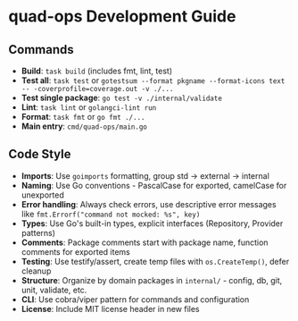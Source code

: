 # quad-ops Development Guide

## Commands
- **Build**: `task build` (includes fmt, lint, test)
- **Test all**: `task test` or `gotestsum --format pkgname --format-icons text -- -coverprofile=coverage.out -v ./...`
- **Test single package**: `go test -v ./internal/validate`
- **Lint**: `task lint` or `golangci-lint run`
- **Format**: `task fmt` or `go fmt ./...`
- **Main entry**: `cmd/quad-ops/main.go`

## Code Style
- **Imports**: Use `goimports` formatting, group std → external → internal
- **Naming**: Use Go conventions - PascalCase for exported, camelCase for unexported
- **Error handling**: Always check errors, use descriptive error messages like `fmt.Errorf("command not mocked: %s", key)`
- **Types**: Use Go's built-in types, explicit interfaces (Repository, Provider patterns)
- **Comments**: Package comments start with package name, function comments for exported items
- **Testing**: Use testify/assert, create temp files with `os.CreateTemp()`, defer cleanup
- **Structure**: Organize by domain packages in `internal/` - config, db, git, unit, validate, etc.
- **CLI**: Use cobra/viper pattern for commands and configuration
- **License**: Include MIT license header in new files